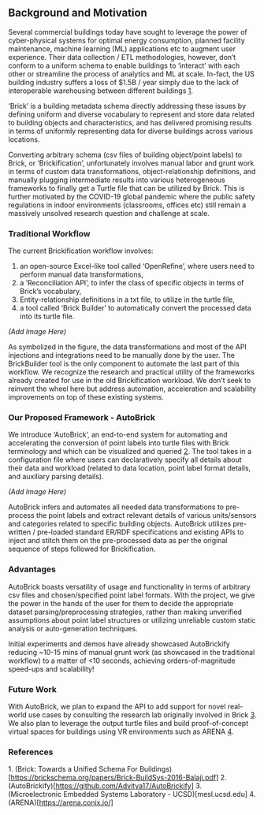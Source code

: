 ## Background and Motivation

Several commercial buildings today have sought to leverage the power of cyber-physical systems for optimal energy consumption, planned facility maintenance, machine learning (ML) applications etc to augment user experience. Their data collection / ETL methodologies, however, don’t conform to a uniform schema to enable buildings to ‘interact’ with each other or streamline the process of analytics and ML at scale. In-fact, the US building industry suffers a loss of $1.5B / year simply due to the lack of interoperable warehousing between different buildings [1](#ref1).

‘Brick’ is a building metadata schema directly addressing these issues by defining uniform and diverse vocabulary to represent and store data related to building objects and characteristics, and has delivered promising results in terms of uniformly representing data for diverse buildings across various locations.

Converting arbitrary schema (csv files of building object/point labels) to Brick, or ‘Brickification’, unfortunately involves manual labor and grunt work in terms of custom data transformations, object-relationship definitions, and manually plugging intermediate results into various heterogeneous frameworks to finally get a Turtle file that can be utilized by Brick. This is further motivated by the COVID-19 global pandemic where the public safety regulations in indoor environments (classrooms, offices etc) still remain a massively unsolved research question and challenge at scale.

### Traditional Workflow

The current Brickification workflow involves:
1. an open-source Excel-like tool called ‘OpenRefine’, where users need to perform manual data transformations,
2. a ‘Reconciliation API’, to infer the class of specific objects in terms of Brick’s vocabulary,
3. Entity-relationship definitions in a txt file, to utilize in the turtle file,
4. a tool called ‘Brick Builder’ to automatically convert the processed data into its turtle file.

*(Add Image Here)*

As symbolized in the figure, the data transformations and most of the API injections and integrations need to be manually done by the user. The BrickBuilder tool is the only component to automate the last part of this workflow. We recognize the research and practical utility of the frameworks already created for use in the old Brickification workload. We don’t seek to reinvent the wheel here but address automation, acceleration and scalability improvements on top of these existing systems.

### Our Proposed Framework - AutoBrick

We introduce ‘AutoBrick’, an end-to-end system for automating and accelerating the conversion of point labels into turtle files with Brick terminology and which can be visualized and queried [2](#ref2). The tool takes in a configuration file where users can declaratively specify all details about their data and workload (related to data location, point label format details, and auxiliary parsing details).

*(Add Image Here)*

AutoBrick infers and automates all needed data transformations to pre-process the point labels and extract relevant details of various units/sensors and categories related to specific building objects. AutoBrick utilizes pre-written / pre-loaded standard ER/RDF specifications and existing APIs to inject and stitch them on the pre-processed data as per the original sequence of steps followed for Brickification.

### Advantages

AutoBrick boasts versatility of usage and functionality in terms of arbitrary csv files and chosen/specified point label formats. With the project, we give the power in the hands of the user for them to decide the appropriate dataset parsing/preprocessing strategies, rather than making unverified assumptions about point label structures or utilizing unreliable custom static analysis or auto-generation techniques.

Initial experiments and demos have already showcased AutoBrickify reducing ~10-15 mins of manual grunt work (as showcased in the traditional workflow) to a matter of <10 seconds, achieving orders-of-magnitude speed-ups and scalability!

### Future Work
With AutoBrick, we plan to expand the API to add support for novel real-world use cases by consulting the research lab originally involved in Brick [3](#ref3). We also plan to leverage the output turtle files and build proof-of-concept virtual spaces for buildings using VR environments such as ARENA [4](#ref4).

### References
1.<a name="ref1"></a> (Brick: Towards a Unified Schema For Buildings)[https://brickschema.org/papers/Brick-BuildSys-2016-Balaji.pdf]
2.<a name="ref2"></a> (AutoBrickify)[https://github.com/Advitya17/AutoBrickify]
3.<a name="ref3"></a> (Microelectronic Embedded Systems Laboratory - UCSD)[mesl.ucsd.edu]
4.<a name="ref4"></a> (ARENA)[https://arena.conix.io/]
